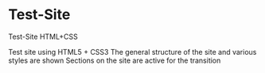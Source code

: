 # Test-Site
Test-Site HTML+CSS

Test site using HTML5 + CSS3
The general structure of the site and various styles are shown
Sections on the site are active for the transition
